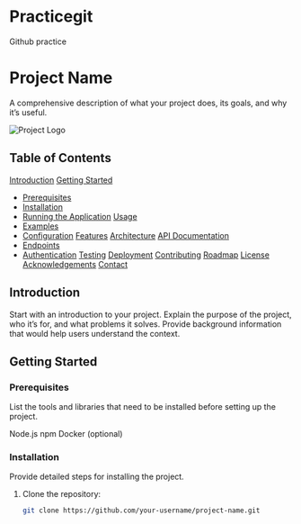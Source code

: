 # Practicegit
Github practice
# Project Name

A comprehensive description of what your project does, its goals, and why it’s useful.

![Project Logo](https://your-image-url.com/logo.png)

## Table of Contents

[Introduction](#introduction)
[Getting Started](#getting-started)
  - [Prerequisites](#prerequisites)
  - [Installation](#installation)
  - [Running the Application](#running-the-application)
[Usage](#usage)
  - [Examples](#examples)
  - [Configuration](#configuration)
[Features](#features)
[Architecture](#architecture)
[API Documentation](#api-documentation)
  - [Endpoints](#endpoints)
  - [Authentication](#authentication)
[Testing](#testing)
[Deployment](#deployment)
[Contributing](#contributing)
[Roadmap](#roadmap)
[License](#license)
[Acknowledgements](#acknowledgements)
[Contact](#contact)

## Introduction

Start with an introduction to your project. Explain the purpose of the project, who it’s for, and what problems it solves. Provide background information that would help users understand the context.

## Getting Started

### Prerequisites

List the tools and libraries that need to be installed before setting up the project.

Node.js
npm
Docker (optional)

### Installation

Provide detailed steps for installing the project.

1. Clone the repository:

   ```bash
   git clone https://github.com/your-username/project-name.git
